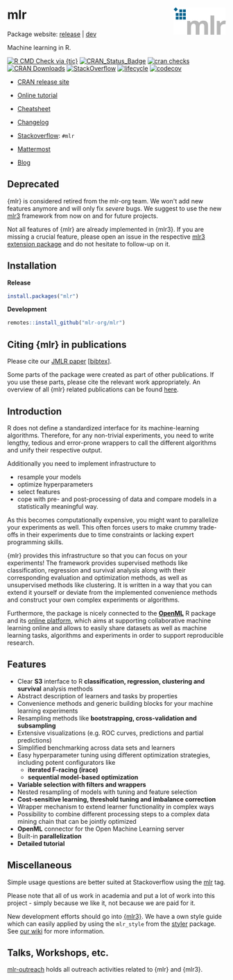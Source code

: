 # mlr <img src="man/figures/logo.png" align="right" />

Package website: [release](https://mlr.mlr-org.com/) | [dev](https://mlr.mlr-org.com/dev)

Machine learning in R.

<!-- badges: start -->

[![R CMD Check via {tic}](https://github.com/mlr-org/mlr/workflows/R%20CMD%20Check%20via%20{tic}/badge.svg?branch=master)](https://github.com/mlr-org/mlr/actions)
[![CRAN_Status_Badge](https://www.r-pkg.org/badges/version-ago/mlr)](https://cran.r-project.org/package=mlr)
[![cran checks](https://cranchecks.info/badges/worst/mlr)](https://cran.r-project.org/web/checks/check_results_mlr.html)
[![CRAN Downloads](https://cranlogs.r-pkg.org/badges/mlr)](https://cran.rstudio.com/web/packages/mlr/index.html)
[![StackOverflow](https://img.shields.io/badge/stackoverflow-mlr-blue.svg)](https://stackoverflow.com/questions/tagged/mlr)
[![lifecycle](https://img.shields.io/badge/lifecycle-retired-orange.svg)](https://www.tidyverse.org/lifecycle/#retired)
[![codecov](https://codecov.io/gh/mlr-org/mlr/branch/master/graph/badge.svg)](https://codecov.io/gh/mlr-org/mlr)

<!-- badges: end -->

- [CRAN release site](https://CRAN.R-project.org/package=mlr)
- [Online tutorial](https://mlr.mlr-org.com/index.html)
- [Cheatsheet](https://cheatsheets.mlr-org.com/mlr.pdf)
- [Changelog](https://mlr.mlr-org.com/news/index.html)

- [Stackoverflow](https://stackoverflow.com/questions/tagged/mlr): `#mlr`
- [Mattermost](https://lmmisld-lmu-stats-slds.srv.mwn.de/mlr_invite/)
- [Blog](https://mlr-org.com/)

## Deprecated

{mlr} is considered retired from the mlr-org team.
We won't add new features anymore and will only fix _severe_ bugs.
We suggest to use the new [mlr3](https://mlr3.mlr-org.com/) framework from now on and for future projects.

Not all features of {mlr} are already implemented in {mlr3}.
If you are missing a crucial feature, please open an issue in the respective [mlr3 extension package](https://github.com/mlr-org/mlr3/wiki/Extension-Packages) and do not hesitate to follow-up on it.

## Installation

**Release**

```r
install.packages("mlr")
```

**Development**

```R
remotes::install_github("mlr-org/mlr")
```

## Citing {mlr} in publications

Please cite our [JMLR paper](http://jmlr.org/papers/v17/15-066.html) [[bibtex](http://www.jmlr.org/papers/v17/15-066.bib)].

Some parts of the package were created as part of other publications.
If you use these parts, please cite the relevant work appropriately.
An overview of all {mlr} related publications can be found [here](https://mlr.mlr-org.com/articles/tutorial/mlr_publications.html).

## Introduction

R does not define a standardized interface for its machine-learning algorithms.
Therefore, for any non-trivial experiments, you need to write lengthy, tedious and error-prone wrappers to call the different algorithms and unify their respective output.

Additionally you need to implement infrastructure to

- resample your models
- optimize hyperparameters
- select features
- cope with pre- and post-processing of data and compare models in a statistically meaningful way.

As this becomes computationally expensive, you might want to parallelize your experiments as well. This often forces users to make crummy trade-offs in their experiments due to time constraints or lacking expert programming skills.

{mlr} provides this infrastructure so that you can focus on your experiments!
The framework provides supervised methods like classification, regression and survival analysis along with their corresponding evaluation and optimization methods, as well as unsupervised methods like clustering.
It is written in a way that you can extend it yourself or deviate from the implemented convenience methods and construct your own complex experiments or algorithms.

Furthermore, the package is nicely connected to the [**OpenML**](https://github.com/openml/openml-r) R package and its [online platform](https://www.openml.org/), which aims at supporting collaborative machine learning online and allows to easily share datasets as well as machine learning tasks, algorithms and experiments in order to support reproducible research.

## Features

- Clear **S3** interface to R **classification, regression, clustering and survival** analysis methods
- Abstract description of learners and tasks by properties
- Convenience methods and generic building blocks for your machine learning experiments
- Resampling methods like **bootstrapping, cross-validation and subsampling**
- Extensive visualizations (e.g. ROC curves, predictions and partial predictions)
- Simplified benchmarking across data sets and learners
- Easy hyperparameter tuning using different optimization strategies, including potent configurators like
  - **iterated F-racing (irace)**
  - **sequential model-based optimization**
- **Variable selection with filters and wrappers**
- Nested resampling of models with tuning and feature selection
- **Cost-sensitive learning, threshold tuning and imbalance correction**
- Wrapper mechanism to extend learner functionality in complex ways
- Possibility to combine different processing steps to a complex data mining chain that can be jointly optimized
- **OpenML** connector for the Open Machine Learning server
- Built-in **parallelization**
- **Detailed tutorial**

## Miscellaneous

Simple usage questions are better suited at Stackoverflow using the [mlr](https://stackoverflow.com/questions/tagged/mlr) tag.

Please note that all of us work in academia and put a lot of work into this project - simply because we like it, not because we are paid for it.

New development efforts should go into [{mlr3}](https://github.com/mlr-org/mlr3).
We have a own style guide which can easily applied by using the `mlr_style` from the [styler](https://github.com/r-lib/styler) package.
See [our wiki](https://github.com/mlr-org/mlr3/wiki/Style-Guide#styler-mlr-style) for more information.

## Talks, Workshops, etc.

[mlr-outreach](https://github.com/mlr-org/mlr-outreach) holds all outreach activities related to {mlr} and {mlr3}.
